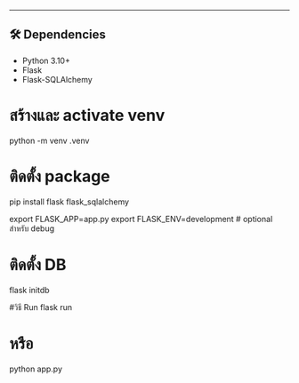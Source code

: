 ---

## 🛠️ Dependencies
- Python 3.10+
- Flask
- Flask-SQLAlchemy

# สร้างและ activate venv
python -m venv .venv

# ติดตั้ง package
pip install flask flask_sqlalchemy

export FLASK_APP=app.py
export FLASK_ENV=development   # optional สำหรับ debug

# ติดตั้ง DB
flask initdb

#วิธี Run
flask run
# หรือ
python app.py